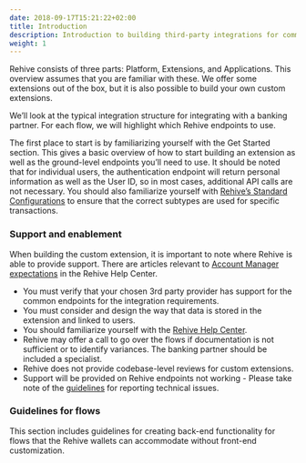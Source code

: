 ```yaml
---
date: 2018-09-17T15:21:22+02:00
title: Introduction
description: Introduction to building third-party integrations for common fintech flows.
weight: 1
---
```

Rehive consists of three parts: Platform, Extensions, and Applications. This overview assumes that you are familiar with these. We offer some extensions out of the box, but it is also possible to build your own custom extensions.  

We’ll look at the typical integration structure for integrating with a banking partner. For each flow, we will highlight which Rehive endpoints to use.

The first place to start is by familiarizing yourself with the Get Started section. This gives a basic overview of how to start building an extension as well as the ground-level endpoints you’ll need to use. It should be noted that for individual users, the authentication endpoint will return personal information as well as the User ID, so in most cases, additional API calls are not necessary. You should also familiarize yourself with [Rehive’s Standard Configurations](https://docs.google.com/document/d/1LdWBY2Oim2EPWv2-ZNKIPXDbnULbSf-DiUfuCw7_zQg/edit#) to ensure that the correct subtypes are used for specific transactions.


### Support and enablement

When building the custom extension, it is important to note where Rehive is able to provide support. There are articles relevant to [Account Manager expectations](https://rehive.intercom.help/en/collections/2091533-unpacking-rehive-services) in the Rehive Help Center. 

* You must verify that your chosen 3rd party provider has support for the common endpoints for the integration requirements.
* You must consider and design the way that data is stored in the extension and linked to users.
* You should familiarize yourself with the [Rehive Help Center](https://rehive.intercom.help/en/). 
* Rehive may offer a call to go over the flows if documentation is not sufficient or to identify variances. The banking partner should be included a specialist.
* Rehive does not provide codebase-level reviews for custom extensions.
* Support will be provided on Rehive endpoints not working - Please take note of the [guidelines](https://rehive.intercom.help/en/articles/6229420-reporting-a-technical-support-issue) for reporting technical issues.

### Guidelines for flows

This section includes guidelines for creating back-end functionality for flows that the Rehive wallets can accommodate without front-end customization.


